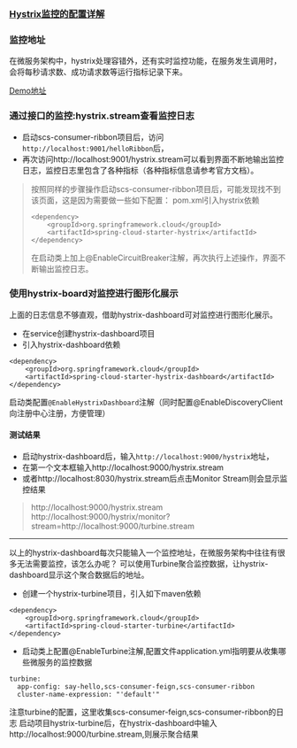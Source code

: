 ### [Hystrix监控的配置详解](http://blog.csdn.net/jrn1012/article/details/77837744)

### 监控地址
在微服务架构中，hystrix处理容错外，还有实时监控功能，在服务发生调用时，会将每秒请求数、成功请求数等运行指标记录下来。

[Demo地址](https://github.com/bill1012/microservice/tree/master/springcloud-demo)

### 通过接口的监控:hystrix.stream查看监控日志
- 启动scs-consumer-ribbon项目后，访问`http://localhost:9001/helloRibbon`后，
- 再次访问http://localhost:9001/hystrix.stream可以看到界面不断地输出监控日志，监控日志里包含了各种指标（各种指标信息请参考官方文档）。

> 按照同样的步骤操作启动scs-consumer-ribbon项目后，可能发现找不到该页面，这是因为需要做一些如下配置： 
> pom.xml引入hystrix依赖
> 
> ```
> <dependency>
>     <groupId>org.springframework.cloud</groupId>
>     <artifactId>spring-cloud-starter-hystrix</artifactId>
> </dependency>
> ```
> 在启动类上加上@EnableCircuitBreaker注解，再次执行上述操作，界面不断输出监控日志。

### 使用hystrix-board对监控进行图形化展示
上面的日志信息不够直观，借助hystrix-dashboard可对监控进行图形化展示。 
- 在service创建hystrix-dashboard项目 
- 引入hystrix-dashboard依赖
```
<dependency>
    <groupId>org.springframework.cloud</groupId>
    <artifactId>spring-cloud-starter-hystrix-dashboard</artifactId>
</dependency>
```
启动类配置`@EnableHystrixDashboard`注解（同时配置@EnableDiscoveryClient向注册中心注册，方便管理）

#### 测试结果 

- 启动hystrix-dashboard后，输入`http://localhost:9000/hystrix`地址，
- 在第一个文本框输入http://localhost:9000/hystrix.stream
- 或者http://localhost:8030/hystrix.stream后点击Monitor Stream则会显示监控结果

> http://localhost:9000/hystrix.stream
> http://localhost:9000/hystrix/monitor?stream=http://localhost:9000/turbine.stream

---
以上的hystrix-dashboard每次只能输入一个监控地址，在微服务架构中往往有很多无法需要监控，该怎么办呢？
可以使用Turbine聚合监控数据，让hystrix-dashboard显示这个聚合数据后的地址。

- 创建一个hystrix-turbine项目，引入如下maven依赖
```
<dependency>
    <groupId>org.springframework.cloud</groupId>
    <artifactId>spring-cloud-starter-turbine</artifactId>
</dependency>
```
- 启动类上配置@EnableTurbine注解,配置文件application.yml指明要从收集哪些微服务的监控数据

```
turbine:
  app-config: say-hello,scs-consumer-feign,scs-consumer-ribbon
  cluster-name-expression: "'default'"
```
注意turbine的配置，这里收集scs-consumer-feign,scs-consumer-ribbon的日志 
启动项目hystrix-turbine后，在hystrix-dashboard中输入http://localhost:9000/turbine.stream,则展示聚合结果

